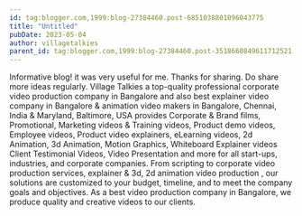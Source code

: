 ```yaml
---
id: tag:blogger.com,1999:blog-27384460.post-6851038801096043775
title: "Untitled"
pubDate: 2023-05-04
author: villagetalkies
parent_id: tag:blogger.com,1999:blog-27384460.post-3518660849611712521
---
```


Informative blog! it was very useful for me. Thanks for sharing. Do share more ideas regularly.
Village Talkies a top-quality professional corporate video production company in Bangalore and also best explainer video company in Bangalore & animation video makers in Bangalore, Chennai, India & Maryland, Baltimore, USA provides Corporate & Brand films, Promotional, Marketing videos & Training videos, Product demo videos, Employee videos, Product video explainers, eLearning videos, 2d Animation, 3d Animation, Motion Graphics, Whiteboard Explainer videos Client Testimonial Videos, Video Presentation and more for all start-ups, industries, and corporate companies. From scripting to corporate video production services, explainer & 3d, 2d animation video production , our solutions are customized to your budget, timeline, and to meet the company goals and objectives. As a best video production company in Bangalore, we produce quality and creative videos to our clients.